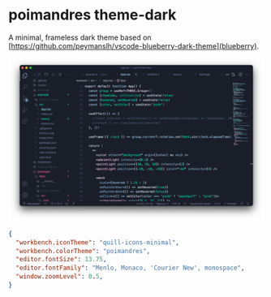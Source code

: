 # poimandres theme-dark

A minimal, frameless dark theme based on [https://github.com/peymanslh/vscode-blueberry-dark-theme](blueberry).

![](assets/screencap.png)

```json
{
  "workbench.iconTheme": "quill-icons-minimal",
  "workbench.colorTheme": "poimandres",
  "editor.fontSize": 13.75,
  "editor.fontFamily": "Menlo, Monaco, 'Courier New', monospace",
  "window.zoomLevel": 0.5,
}
```